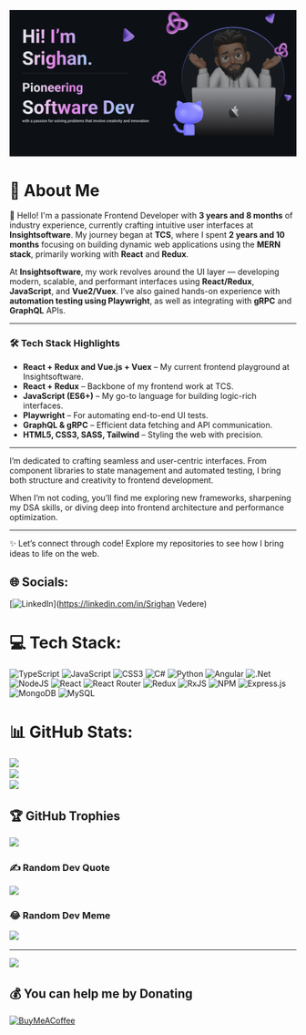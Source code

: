![Logo](https://github.com/srighankittu/srighankittu/blob/main/My%20README.png)

# 💫 About Me

👋 Hello! I'm a passionate Frontend Developer with **3 years and 8 months** of industry experience, currently crafting intuitive user interfaces at **Insightsoftware**. My journey began at **TCS**, where I spent **2 years and 10 months** focusing on building dynamic web applications using the **MERN stack**, primarily working with **React** and **Redux**.

At **Insightsoftware**, my work revolves around the UI layer — developing modern, scalable, and performant interfaces using **React/Redux**, **JavaScript**, and **Vue2/Vuex**. I’ve also gained hands-on experience with **automation testing using Playwright**, as well as integrating with **gRPC** and **GraphQL** APIs.

---

### 🛠️ Tech Stack Highlights

- **React + Redux and Vue.js + Vuex** – My current frontend playground at Insightsoftware.
- **React + Redux** – Backbone of my frontend work at TCS.
- **JavaScript (ES6+)** – My go-to language for building logic-rich interfaces.
- **Playwright** – For automating end-to-end UI tests.
- **GraphQL & gRPC** – Efficient data fetching and API communication.
- **HTML5, CSS3, SASS, Tailwind** – Styling the web with precision.

---

I’m dedicated to crafting seamless and user-centric interfaces. From component libraries to state management and automated testing, I bring both structure and creativity to frontend development.

When I’m not coding, you’ll find me exploring new frameworks, sharpening my DSA skills, or diving deep into frontend architecture and performance optimization.

---

✨ Let’s connect through code! Explore my repositories to see how I bring ideas to life on the web.



## 🌐 Socials:
[![LinkedIn](https://img.shields.io/badge/LinkedIn-%230077B5.svg?logo=linkedin&logoColor=white)](https://linkedin.com/in/Srighan Vedere) 

# 💻 Tech Stack:
![TypeScript](https://img.shields.io/badge/typescript-%23007ACC.svg?style=for-the-badge&logo=typescript&logoColor=white) ![JavaScript](https://img.shields.io/badge/javascript-%23323330.svg?style=for-the-badge&logo=javascript&logoColor=%23F7DF1E) ![CSS3](https://img.shields.io/badge/css3-%231572B6.svg?style=for-the-badge&logo=css3&logoColor=white) ![C#](https://img.shields.io/badge/c%23-%23239120.svg?style=for-the-badge&logo=csharp&logoColor=white) ![Python](https://img.shields.io/badge/python-3670A0?style=for-the-badge&logo=python&logoColor=ffdd54) ![Angular](https://img.shields.io/badge/angular-%23DD0031.svg?style=for-the-badge&logo=angular&logoColor=white) ![.Net](https://img.shields.io/badge/.NET-5C2D91?style=for-the-badge&logo=.net&logoColor=white) ![NodeJS](https://img.shields.io/badge/node.js-6DA55F?style=for-the-badge&logo=node.js&logoColor=white) ![React](https://img.shields.io/badge/react-%2320232a.svg?style=for-the-badge&logo=react&logoColor=%2361DAFB) ![React Router](https://img.shields.io/badge/React_Router-CA4245?style=for-the-badge&logo=react-router&logoColor=white) ![Redux](https://img.shields.io/badge/redux-%23593d88.svg?style=for-the-badge&logo=redux&logoColor=white) ![RxJS](https://img.shields.io/badge/rxjs-%23B7178C.svg?style=for-the-badge&logo=reactivex&logoColor=white) ![NPM](https://img.shields.io/badge/NPM-%23CB3837.svg?style=for-the-badge&logo=npm&logoColor=white) ![Express.js](https://img.shields.io/badge/express.js-%23404d59.svg?style=for-the-badge&logo=express&logoColor=%2361DAFB) ![MongoDB](https://img.shields.io/badge/MongoDB-%234ea94b.svg?style=for-the-badge&logo=mongodb&logoColor=white) ![MySQL](https://img.shields.io/badge/mysql-%2300000f.svg?style=for-the-badge&logo=mysql&logoColor=white)
# 📊 GitHub Stats:
![](https://github-readme-stats.vercel.app/api?username=srighankittu&theme=dark&hide_border=false&include_all_commits=true&count_private=true)<br/>
![](https://github-readme-streak-stats.herokuapp.com/?user=srighankittu&theme=dark&hide_border=false)<br/>
![](https://github-readme-stats.vercel.app/api/top-langs/?username=srighankittu&theme=dark&hide_border=false&include_all_commits=true&count_private=true&layout=compact)

## 🏆 GitHub Trophies
![](https://github-profile-trophy.vercel.app/?username=srighankittu&theme=radical&no-frame=false&no-bg=true&margin-w=4)

### ✍️ Random Dev Quote
![](https://quotes-github-readme.vercel.app/api?type=horizontal&theme=radical)

### 😂 Random Dev Meme
<img src='https://randommeme-five.vercel.app/' style="height: 400px;"/>

---
[![](https://visitcount.itsvg.in/api?id=srighankittu&icon=0&color=0)](https://visitcount.itsvg.in)

  ## 💰 You can help me by Donating
  [![BuyMeACoffee](https://img.shields.io/badge/Buy%20Me%20a%20Coffee-ffdd00?style=for-the-badge&logo=buy-me-a-coffee&logoColor=black)](https://buymeacoffee.com/srighankittu) 

  
<!-- Proudly created with GPRM ( https://gprm.itsvg.in ) -->
